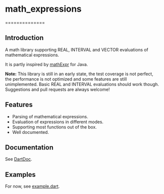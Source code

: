 # math_expressions #
==============

## Introduction ##

A math library supporting REAL, INTERVAL and VECTOR evaluations of
mathematical expressions.

It is partly inspired by [mathExpr][] for Java.

**Note:** This library is still in an early state, the test coverage is not
perfect, the performance is not optimized and some features are still
unimplemented. Basic REAL and INTERVAL evaluations should work though.
Suggestions and pull requests are always welcome!

## Features ##

* Parsing of mathematical expressions.
* Evaluation of expressions in different modes.
* Supporting most functions out of the box.
* Well documented.

## Documentation ##

See [DartDoc][dartdoc].

## Examples ##

For now, see [example.dart](example/example.dart).

[mathExpr]: http://www-sfb288.math.tu-berlin.de/~jtem/mathExpr/
[dartdoc]: http://fkleon.github.io/math_expressions/
